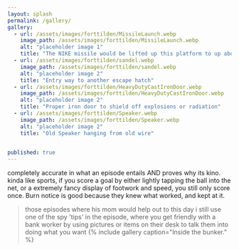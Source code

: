 ```yaml
---
layout: splash
permalink: /gallery/
gallery:
  - url: /assets/images/forttilden/MissileLaunch.webp
    image_path: /assets/images/forttilden/MissileLaunch.webp
    alt: "placeholder image 1"
    title: "The NIKE missile would be lifted up this platform to up above for launch" 
  - url: /assets/images/forttilden/sandel.webp
    image_path: /assets/images/forttilden/sandel.webp
    alt: "placeholder image 2"
    title: "Entry way to another escape hatch" 
  - url: /assets/images/forttilden/HeavyDutyCastIronDoor.webp
    image_path: /assets/images/forttilden/HeavyDutyCastIronDoor.webp
    alt: "placeholder image 2"
    title: "Proper iron door to shield off explosions or radiation" 
  - url: /assets/images/forttilden/Speaker.webp
    image_path: /assets/images/forttilden/Speaker.webp
    alt: "placeholder image 2"
    title: "Old Speaker hanging from old wire"
  

published: true
---
```


completely accurate in what an episode entails AND proves why its kino.
kinda like sports, if you score a goal by either lightly tapping the ball into the net, or a extremely fancy display of footwork and speed, you still only score once. Burn notice is good because they knew what worked, and kept at it.
>those episodes where his mom would help out
to this day i still use one of the spy 'tips' in the episode, where you get friendly with a bank worker by using pictures or items on their desk to talk them into doing what you want
{% include gallery caption="Inside the bunker." %}
